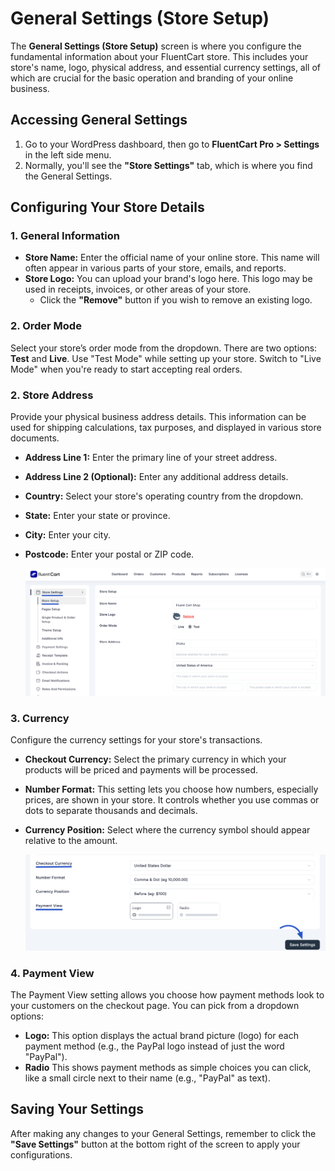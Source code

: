  # General Settings (Store Setup)

The **General Settings (Store Setup)** screen is where you configure the fundamental information about your FluentCart store. This includes your store's name, logo, physical address, and essential currency settings, all of which are crucial for the basic operation and branding of your online business.

## Accessing General Settings

1.  Go to your WordPress dashboard, then go to **FluentCart Pro > Settings** in the left side menu.
2.  Normally, you'll see the **"Store Settings"** tab, which is where you find the General Settings.

## Configuring Your Store Details

### 1. General Information

* **Store Name:** Enter the official name of your online store. This name will often appear in various parts of your store, emails, and reports.
* **Store Logo:** You can upload your brand's logo here. This logo may be used in receipts, invoices, or other areas of your store.
    * Click the **"Remove"** button if you wish to remove an existing logo.

### 2. Order Mode

Select your store’s order mode from the dropdown. There are two options: **Test** and **Live**. Use "Test Mode" while setting up your store. Switch to "Live Mode" when you're ready to start accepting real orders.

### 2. Store Address

Provide your physical business address details. This information can be used for shipping calculations, tax purposes, and displayed in various store documents.

* **Address Line 1:** Enter the primary line of your street address.
* **Address Line 2 (Optional):** Enter any additional address details.
* **Country:** Select your store's operating country from the dropdown.
* **State:** Enter your state or province.
* **City:** Enter your city.
* **Postcode:** Enter your postal or ZIP code.

    ![Screenshot of Store Settings - Store Setup Tab](/guide/public/images/settings-configuration/store-settings-setup.png)

### 3. Currency

Configure the currency settings for your store's transactions.

* **Checkout Currency:** Select the primary currency in which your products will be priced and payments will be processed.
* **Number Format:** This setting lets you choose how numbers, especially prices, are shown in your store. It controls whether you use commas or dots to separate thousands and decimals.
* **Currency Position:** Select where the currency symbol should appear relative to the amount.

    ![Screenshot of Store Settings - Store Setup Tab](/guide/public/images/settings-configuration/store-currency-setup.png)

### 4. Payment View

The Payment View setting allows you choose how payment methods look to your customers on the checkout page. You can pick from a dropdown options:

* **Logo:** This option displays the actual brand picture (logo) for each payment method (e.g., the PayPal logo instead of just the word "PayPal").
* **Radio** This shows payment methods as simple choices you can click, like a small circle next to their name (e.g., "PayPal" as text).

## Saving Your Settings

After making any changes to your General Settings, remember to click the **"Save Settings"** button at the bottom right of the screen to apply your configurations.

